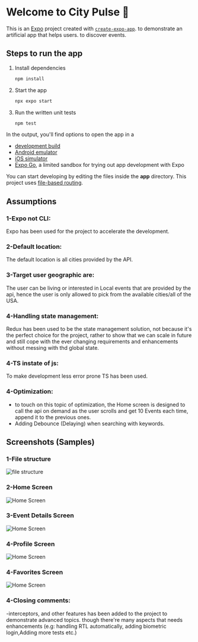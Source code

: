 # Welcome to City Pulse 👋

This is an [Expo](https://expo.dev) project created with [`create-expo-app`](https://www.npmjs.com/package/create-expo-app). to demonstrate an artificial app that helps users. to discover events.

## Steps to run the app

1. Install dependencies

   ```bash
   npm install
   ```

2. Start the app

   ```bash
   npx expo start
   ```



2. Run the written unit tests

   ```bash
   npm test
   ```



In the output, you'll find options to open the app in a

- [development build](https://docs.expo.dev/develop/development-builds/introduction/)
- [Android emulator](https://docs.expo.dev/workflow/android-studio-emulator/)
- [iOS simulator](https://docs.expo.dev/workflow/ios-simulator/)
- [Expo Go](https://expo.dev/go), a limited sandbox for trying out app development with Expo

You can start developing by editing the files inside the **app** directory. This project uses [file-based routing](https://docs.expo.dev/router/introduction).

## Assumptions
### 1-Expo not CLI:
Expo has been used for the project to accelerate the development.

### 2-Default location:
The default location is all cities provided by the API.

### 3-Target user geographic are:
The user can be living or interested in Local events that are provided by the api, hence the user is only allowed to pick from the available cities/all of the USA.

### 4-Handling state management:
Redux has been used to be the state management solution, not because it's the perfect choice for the project, rather to show that we can scale in future and still cope with the ever changing requirements and enhancements without messing with thd global state.

### 4-TS instate of js:
To make development less error prone TS has been used.


### 4-Optimization:
- to touch on this topic of optimization, the Home screen is designed to call the api on demand as the user scrolls and get 10 Events each time, append it to the previous ones.
- Adding Debounce (Delaying) when searching with keywords. 
## Screenshots (Samples)
### 1-File structure
![file structure](screenshots/project-file-structure.png)

### 2-Home Screen
![Home Screen](screenshots/home-screen.png)

### 3-Event Details Screen
![Home Screen](screenshots/event-details-screen.png)

### 4-Profile Screen
![Home Screen](screenshots/profile-screen.png)

### 4-Favorites Screen
![Home Screen](screenshots/favorites-screen.png)


### 4-Closing comments:
-interceptors, and other features has been added to the project to demonstrate advanced topics. though there're many aspects that needs enhancements (e.g: handling RTL automatically, adding biometric login,Adding more tests etc.)